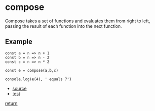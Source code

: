# compose

Compose takes a set of functions and evaluates them
from right to left, passing the result of each function
into the next function.

## Example

```
const a = n => n + 1
const b = n => n - 2
const c = n => n * 2

const e = compose(a,b,c)

console.log(e(4), ' equals 7')

```

- [source](./index.js)
- [test](./test.js)

[return](../../../README.md#function)
